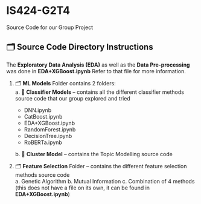 # IS424-G2T4
Source Code for our Group Project

## 🗂️ Source Code Directory Instructions
The **Exploratory Data Analysis (EDA)** as well as the **Data Pre-processing** was done in **EDA+XGBoost.ipynb** Refer to that file for more information.

1. 🗂️ **ML Models** Folder contains 2 folders: </br>
a. 📁 **Classifier Models** – contains all the different classifier methods source code that our group explored and tried </br>
    * DNN.ipynb
    * CatBoost.ipynb
    * EDA+XGBoost.ipynb
    * RandomForest.ipynb
    * DecisionTree.ipynb
    *  RoBERTa.ipynb

    b. 📁 **Cluster Model** – contains the Topic Modelling source code

2. 🗂️ **Feature Selection** Folder – contains the different feature selection methods source code </br>
a. Genetic Algorithm
b. Mutual Information
c. Combination of 4 methods (this does not have a file on its own, it can be found in **EDA+XGBoost.ipynb**)
